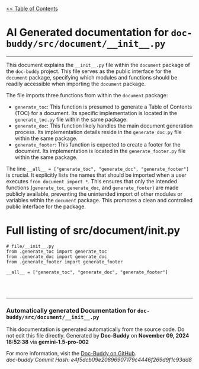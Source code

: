 [<< Table of Contents](../../index.md)

# AI Generated documentation for `doc-buddy/src/document/__init__.py`
---
This document explains the `__init__.py` file within the `document` package of the `doc-buddy` project.  This file serves as the public interface for the `document` package, specifying which modules and functions should be readily accessible when importing the `document` package.

The file imports three functions from within the `document` package:

* `generate_toc`: This function is presumed to generate a Table of Contents (TOC) for a document.  Its specific implementation is located in the `generate_toc.py` file within the same package.
* `generate_doc`: This function likely handles the main document generation process.  Its implementation details reside in the `generate_doc.py` file within the same package.
* `generate_footer`: This function is expected to create a footer for the document. Its implementation is located in the `generate_footer.py` file within the same package.

The line `__all__ = ["generate_toc", "generate_doc", "generate_footer"]` is crucial. It explicitly lists the names that should be imported when a user executes `from document import *`. This ensures that only the intended functions (`generate_toc`, `generate_doc`, and `generate_footer`) are made publicly available, preventing the unintended import of other modules or variables within the `document` package.  This promotes a clean and controlled public interface for the package.

# Full listing of src/document/__init__.py
```{'python'}
# file/__init__.py
from .generate_toc import generate_toc
from .generate_doc import generate_doc
from .generate_footer import generate_footer

__all__ = ["generate_toc", "generate_doc", "generate_footer"]

```
<br>
<br>


---
### Automatically generated Documentation for `doc-buddy/src/document/__init__.py`
This documentation is generated automatically from the source code. Do not edit this file directly.
Generated by **Doc-Buddy** on **November 09, 2024 18:52:38** via **gemini-1.5-pro-002**

For more information, visit the [Doc-Buddy on GitHub](https://github.com/scott-r-lindsey/doc-buddy).  
*doc-buddy Commit Hash: e4f5dcb09e20896907179c4446f269d9f1c93dd8*
